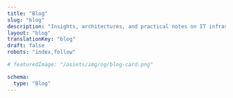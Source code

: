 ```yaml
---
title: "Blog"
slug: "blog"
description: "Insights, architectures, and practical notes on IT infrastructure, DevOps, and automation."
layout: "blog"
translationKey: "blog"
draft: false
robots: "index,follow"

# featuredImage: "/assets/img/og/blog-card.png"

schema:
  type: "Blog"
---
```

